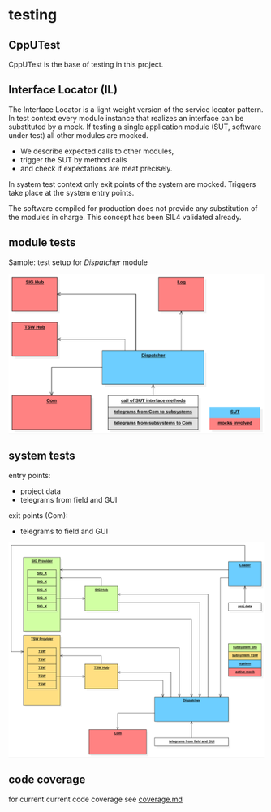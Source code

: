 # testing

## CppUTest
CppUTest is the base of testing in this project.

## Interface Locator (IL)
The Interface Locator is a light weight version of the service locator pattern.
In test context every module instance that realizes an interface can be substituted by a mock.
If testing a single application module (SUT, software under test) all other modules are mocked.
-   We describe expected calls to other modules,
-   trigger the SUT by method calls
-   and check if expectations are meat precisely.

In system test context only exit points of the system are mocked.
Triggers take place at the system entry points. 

The software compiled for production does not provide any substitution of the modules in charge.
This concept has been SIL4 validated already.

## module tests
Sample: test setup for _Dispatcher_ module 
<div style="background-color:#F8F8F8;">
<img src="../specification/diagrams/test_dispatcher.svg" alt="test of Dispatcher">
</div>

## system tests
entry points:
-   project data
-   telegrams from field and GUI

exit points (Com):
-   telegrams to field and GUI

<div style="background-color:#F8F8F8;">
<img src="../specification/diagrams/sys_tests.svg" alt="test of Dispatcher">
</div>

## code coverage
for current current code coverage see [coverage.md](coverage.md)
